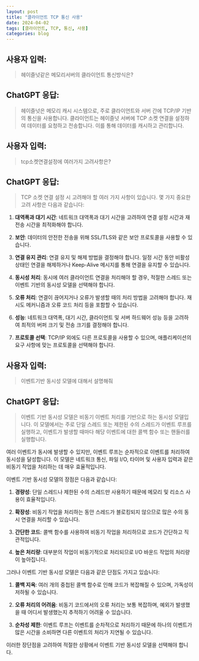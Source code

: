 ```yaml
---
layout: post
title: "클라이언트 TCP 통신 사용"
date: 2024-04-02
tags: [클라이언트, TCP, 통신, 사용]
categories: blog
---
```


## 사용자 입력:
> 헤이즐넛같은 메모리서버의 클라이언트 통신방식은?

## ChatGPT 응답:
> 헤이즐넛은 메모리 캐시 시스템으로, 주로 클라이언트와 서버 간에 TCP/IP 기반의 통신을 사용합니다. 클라이언트는 헤이즐넛 서버에 TCP 소켓 연결을 설정하여 데이터를 요청하고 전송합니다. 이를 통해 데이터를 캐시하고 관리합니다.

## 사용자 입력:
> tcp소켓연결설정에 여러가지 고려사항은?

## ChatGPT 응답:
> TCP 소켓 연결 설정 시 고려해야 할 여러 가지 사항이 있습니다. 몇 가지 중요한 고려 사항은 다음과 같습니다:

1. **대역폭과 대기 시간**: 네트워크 대역폭과 대기 시간을 고려하여 연결 설정 시간과 재전송 시간을 최적화해야 합니다.

2. **보안**: 데이터의 안전한 전송을 위해 SSL/TLS와 같은 보안 프로토콜을 사용할 수 있습니다.

3. **연결 유지 관리**: 연결 유지 및 해제 방법을 결정해야 합니다. 일정 시간 동안 비활성 상태인 연결을 해제하거나 Keep-Alive 메시지를 통해 연결을 유지할 수 있습니다.

4. **동시성 처리**: 동시에 여러 클라이언트 연결을 처리해야 할 경우, 적절한 스레드 또는 이벤트 기반의 동시성 모델을 선택해야 합니다.

5. **오류 처리**: 연결이 끊어지거나 오류가 발생할 때의 처리 방법을 고려해야 합니다. 재시도 메커니즘과 오류 코드 처리 등을 포함할 수 있습니다.

6. **성능**: 네트워크 대역폭, 대기 시간, 클라이언트 및 서버 하드웨어 성능 등을 고려하여 최적의 버퍼 크기 및 전송 크기를 결정해야 합니다.

7. **프로토콜 선택**: TCP/IP 외에도 다른 프로토콜을 사용할 수 있으며, 애플리케이션의 요구 사항에 맞는 프로토콜을 선택해야 합니다.

## 사용자 입력:
> 이벤트기반 동시성 모델에 대해서 설명해줘

## ChatGPT 응답:
> 이벤트 기반 동시성 모델은 비동기 이벤트 처리를 기반으로 하는 동시성 모델입니다. 이 모델에서는 주로 단일 스레드 또는 제한된 수의 스레드가 이벤트 루프를 실행하고, 이벤트가 발생할 때마다 해당 이벤트에 대한 콜백 함수 또는 핸들러를 실행합니다.

여러 이벤트가 동시에 발생할 수 있지만, 이벤트 루프는 순차적으로 이벤트를 처리하여 동시성을 달성합니다. 이 모델은 네트워크 통신, 파일 I/O, 타이머 및 사용자 입력과 같은 비동기 작업을 처리하는 데 매우 효율적입니다.

이벤트 기반 동시성 모델의 장점은 다음과 같습니다:

1. **경량성**: 단일 스레드나 제한된 수의 스레드만 사용하기 때문에 메모리 및 리소스 사용이 효율적입니다.

2. **확장성**: 비동기 작업을 처리하는 동안 스레드가 블로킹되지 않으므로 많은 수의 동시 연결을 처리할 수 있습니다.

3. **간단한 코드**: 콜백 함수를 사용하여 비동기 작업을 처리하므로 코드가 간단하고 직관적입니다.

4. **높은 처리량**: 대부분의 작업이 비동기적으로 처리되므로 I/O 바운드 작업의 처리량이 높아집니다.

그러나 이벤트 기반 동시성 모델은 다음과 같은 단점도 가지고 있습니다:

1. **콜백 지옥**: 여러 개의 중첩된 콜백 함수로 인해 코드가 복잡해질 수 있으며, 가독성이 저하될 수 있습니다.

2. **오류 처리의 어려움**: 비동기 코드에서의 오류 처리는 보통 복잡하며, 예외가 발생했을 때 어디서 발생했는지 추적하기 어려울 수 있습니다.

3. **순차성 제한**: 이벤트 루프는 이벤트를 순차적으로 처리하기 때문에 하나의 이벤트가 많은 시간을 소비하면 다른 이벤트의 처리가 지연될 수 있습니다.

이러한 장단점을 고려하여 적절한 상황에서 이벤트 기반 동시성 모델을 선택해야 합니다.

